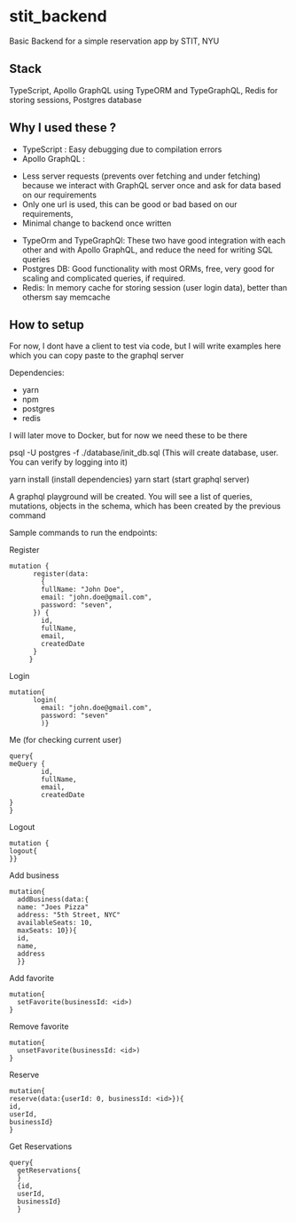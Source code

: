 # stit_backend

Basic Backend  for a simple reservation app by STIT, NYU

## Stack 

TypeScript, Apollo GraphQL using TypeORM and TypeGraphQL, Redis for storing sessions, Postgres database

## Why I used these ?

* TypeScript : Easy debugging due to compilation errors
* Apollo GraphQL : 
- Less server requests (prevents over fetching and under fetching) because we interact with GraphQL server once and ask for data based on our requirements
- Only one url is used, this can be good or bad based on our requirements,
- Minimal change to backend once written

* TypeOrm and TypeGraphQl: These two have good integration with each other and with Apollo GraphQL, and reduce the need for writing SQL queries
* Postgres DB: Good functionality with most ORMs, free, very good for scaling and complicated queries, if required.
* Redis: In memory cache for storing session (user login data), better than othersm say memcache

## How to setup

For now, I dont have a client to test via code, but I will write examples here which you can copy paste to the graphql server

Dependencies: 
* yarn 
* npm 
* postgres 
* redis

I will later move to Docker, but for now we need these to be there

psql -U postgres -f ./database/init_db.sql (This will create database, user. You can verify by logging into it)

yarn install (install dependencies)
yarn start (start graphql server)

A graphql playground will be created. You will see a list of queries, mutations, objects in the schema, which has been created by the previous command

Sample commands to run the endpoints:

Register
```
mutation {
      register(data:
        {
        fullName: "John Doe",
        email: "john.doe@gmail.com",
        password: "seven",
      }) {
        id,
        fullName,
        email,
        createdDate
      }
     }
```
     
Login
```
mutation{
      login(
        email: "john.doe@gmail.com",
        password: "seven"
        )}
```
        
Me (for checking current user)

```
query{
meQuery {
        id,
        fullName,
        email,
        createdDate
}
}
```
Logout

```
mutation {
logout{
}}
```

Add business

```
mutation{
  addBusiness(data:{
  name: "Joes Pizza"
  address: "5th Street, NYC"
  availableSeats: 10,
  maxSeats: 10}){
  id,
  name,
  address
  }}

```
Add favorite

```
mutation{
  setFavorite(businessId: <id>)
}
```

Remove favorite

```
mutation{
  unsetFavorite(businessId: <id>)
}
```

Reserve

```
mutation{
reserve(data:{userId: 0, businessId: <id>}){
id,
userId,
businessId} 
}
```

Get Reservations

```
query{
  getReservations{
  }
  {id,
  userId,
  businessId}
  }
```

     
     




